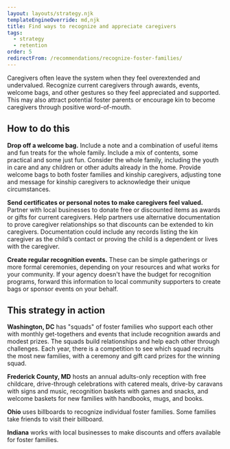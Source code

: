 ```yaml
---
layout: layouts/strategy.njk
templateEngineOverride: md,njk
title: Find ways to recognize and appreciate caregivers
tags:
  - strategy
  - retention
order: 5
redirectFrom: /recommendations/recognize-foster-families/
---
```

Caregivers often leave the system when they feel overextended and undervalued. Recognize current caregivers through awards, events, welcome bags, and other gestures so they feel appreciated and supported. This may also attract potential foster parents or encourage kin to become caregivers through positive word-of-mouth.

## How to do this

**Drop off a welcome bag.** Include a note and a combination of useful items and fun treats for the whole family. Include a mix of contents, some practical and some just fun. Consider the whole family, including the youth in care and any children or other adults already in the home. Provide welcome bags to both foster families and kinship caregivers, adjusting tone and message for kinship caregivers to acknowledge their unique circumstances.

**Send certificates or personal notes to make caregivers feel valued.** Partner with local businesses to donate free or discounted items as awards or gifts for current caregivers. Help partners use alternative documentation to prove caregiver relationships so that discounts can be extended to kin caregivers. Documentation could include any records listing the kin caregiver as the child’s contact or proving the child is a dependent or lives with the caregiver.

**​​Create regular recognition events.** These can be simple gatherings or more formal ceremonies, depending on your resources and what works for your community. If your agency doesn't have the budget for recognition programs, forward this information to local community supporters to create bags or sponsor events on your behalf.

## This strategy in action

**Washington, DC** has "squads" of foster families who support each other with monthly get-togethers and events that include recognition awards and modest prizes. The squads build relationships and help each other through challenges. Each year, there is a competition to see which squad recruits the most new families, with a ceremony and gift card prizes for the winning squad.

**Frederick County, MD** hosts an annual adults-only reception with free childcare, drive-through celebrations with catered meals, drive-by caravans with signs and music, recognition baskets with games and snacks, and welcome baskets for new families with handbooks, mugs, and books.

**Ohio** uses billboards to recognize individual foster families. Some families take friends to visit their billboard.

**Indiana** works with local businesses to make discounts and offers available for foster families.